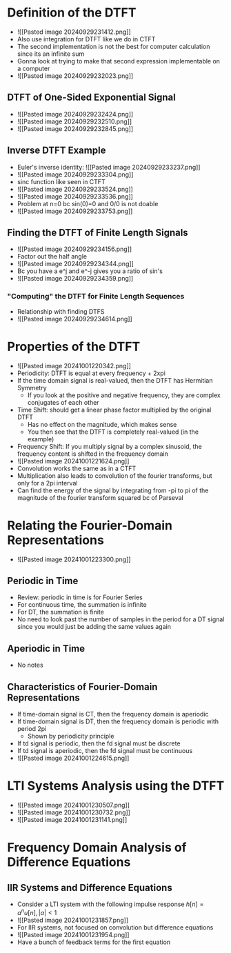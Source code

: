 # Definition of the DTFT
- ![[Pasted image 20240929231412.png]]
- Also use integration for DTFT like we do in CTFT
- The second implementation is not the best for computer calculation since its an infinite sum
- Gonna look at trying to make that second expression implementable on a computer
- ![[Pasted image 20240929232023.png]]
## DTFT of One-Sided Exponential Signal
- ![[Pasted image 20240929232424.png]]
- ![[Pasted image 20240929232510.png]]
- ![[Pasted image 20240929232845.png]]
## Inverse DTFT Example
- Euler's inverse identity: ![[Pasted image 20240929233237.png]]
- ![[Pasted image 20240929233304.png]]
- sinc function like seen in CTFT
- ![[Pasted image 20240929233524.png]]
- ![[Pasted image 20240929233536.png]]
- Problem at n=0 bc sin(0)=0 and 0/0 is not doable
- ![[Pasted image 20240929233753.png]]
## Finding the DTFT of Finite Length Signals
- ![[Pasted image 20240929234156.png]]
- Factor out the half angle
- ![[Pasted image 20240929234344.png]]
- Bc you have a e^j and e^-j gives you a ratio of sin's
- ![[Pasted image 20240929234359.png]]
### "Computing" the DTFT for Finite Length Sequences
- Relationship with finding DTFS
- ![[Pasted image 20240929234614.png]]
# Properties of the DTFT
- ![[Pasted image 20241001220342.png]]
- Periodicity: DTFT is equal at every frequency + 2xpi
- If the time domain signal is real-valued, then the DTFT has Hermitian Symmetry
	- If you look at the positive and negative frequency, they are complex conjugates of each other
- Time Shift: should get a linear phase factor multiplied by the original DTFT
	- Has no effect on the magnitude, which makes sense
	- You then see that the DTFT is completely real-valued (in the example)
- Frequency Shift: If you multiply signal by a complex sinusoid, the frequency content is shifted in the frequency domain
- ![[Pasted image 20241001221624.png]]
- Convolution works the same as in a CTFT
- Multiplication also leads to convolution of the fourier transforms, but only for a 2pi interval
- Can find the energy of the signal by integrating from -pi to pi of the magnitude of the fourier transform squared bc of Parseval
# Relating the Fourier-Domain Representations
- ![[Pasted image 20241001223300.png]]
## Periodic in Time
- Review: periodic in time is for Fourier Series
- For continuous time, the summation is infinite
- For DT, the summation is finite
- No need to look past the number of samples in the period for a DT signal since you would just be adding the same values again
## Aperiodic in Time
- No notes
## Characteristics of Fourier-Domain Representations
- If time-domain signal is CT, then the frequency domain is aperiodic
- If time-domain signal is DT, then the frequency domain is periodic with period 2pi
	- Shown by periodicity principle
- If td signal is periodic, then the fd signal must be discrete
- If td signal is aperiodic, then the fd signal must be continuous
- ![[Pasted image 20241001224615.png]]
# LTI Systems Analysis using the DTFT
- ![[Pasted image 20241001230507.png]]
-  ![[Pasted image 20241001230732.png]]
- ![[Pasted image 20241001231141.png]]
# Frequency Domain Analysis of Difference Equations
## IIR Systems and Difference Equations
- Consider a LTI system with the following impulse response $h[n]=a^nu[n],|a|<1$
- ![[Pasted image 20241001231857.png]]
- For IIR systems, not focused on convolution but difference equations
- ![[Pasted image 20241001231954.png]]
- Have a bunch of feedback terms for the first equation